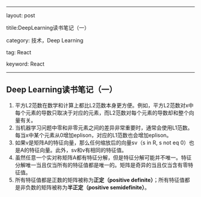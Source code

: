 ---

layout: post

titile:DeepLearning读书笔记（一）

category: 技术，Deep Learning

tag: React

keyword: React

----

## Deep Learning读书笔记（一）

1. 平方L2范数在数学和计算上都比L2范数本身更方便。例如，平方L2范数对x中每个元素的导数只取决于对应的元素，而L2范数对每个元素的导数却和整个向量有关。
2. 当机器学习问题中零和非零元素之间的差异非常重要时，通常会使用L1范数。每当x中某个元素从0增加eplison，对应的L1范数也会增加eplison。
3. 如果v是矩阵A的特征向量，那么任何缩放后的向量sv（s in R, s not eq 0）也是A的特征向量。此外，sv和v有相同的特征值。
4. 虽然任意一个实对称矩阵A都有特征分解，但是特征分解可能并不唯一。特征分解唯一当且仅当所有的特征值都是唯一的。矩阵是奇异的当且仅当含有零特征值。
5. 所有特征值都是正数的矩阵被称为**正定（positive definite）**；所有特征值都是非负数的矩阵被称为**半正定（positive semidefinite）**。